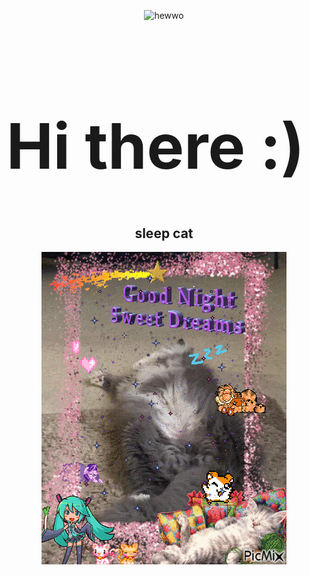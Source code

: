 <!DOCTYPE html>
<html>

<div align="center">
  <img src="https://i.imgflip.com/7mipps.gif" alt="hewwo"  width="500" align="middle">
</div>

<h1 style="font-size:100px;">Hi there :)</h1>

<h2 align="center">sleep cat</h2>
<div align="center">
  <img src="https://raw.githubusercontent.com/SomeButters/SomeButters/main/11118094_1296e.gif"></img>
</div>

</body>
</html>


